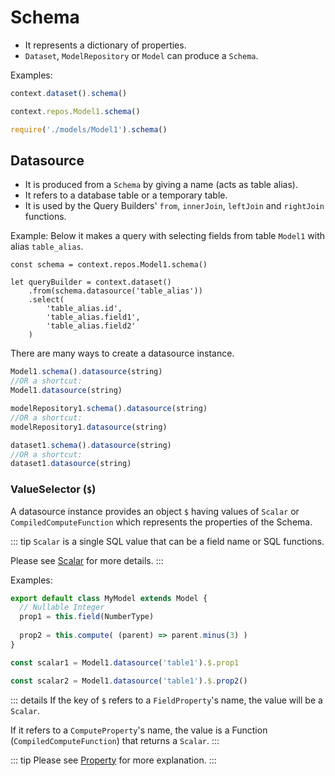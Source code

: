 # Schema
- It represents a dictionary of properties.
- `Dataset`, `ModelRepository` or `Model` can produce a `Schema`.

Examples:
```js
context.dataset().schema()

context.repos.Model1.schema()

require('./models/Model1').schema()

```

## Datasource

- It is produced from a `Schema` by giving a name (acts as table alias).
- It refers to a database table or a temporary table.
- It is used by the Query Builders' `from`, `innerJoin`, `leftJoin` and `rightJoin` functions.

Example: 
Below it makes a query with selecting fields from table `Model1` with alias `table_alias`.

```js{4,6-8}
const schema = context.repos.Model1.schema()

let queryBuilder = context.dataset()
    .from(schema.datasource('table_alias'))
    .select(
        'table_alias.id',
        'table_alias.field1',
        'table_alias.field2'
    )
```


There are many ways to create a datasource instance.

```js
Model1.schema().datasource(string)
//OR a shortcut:
Model1.datasource(string)

modelRepository1.schema().datasource(string)
//OR a shortcut:
modelRepository1.datasource(string)

dataset1.schema().datasource(string)
//OR a shortcut:
dataset1.datasource(string)
```

### ValueSelector (`$`)

A datasource instance provides an object `$` having values of `Scalar` or `CompiledComputeFunction` which represents the properties of the Schema.

::: tip
`Scalar` is a single SQL value that can be a field name or SQL functions.

Please see [Scalar](./query-builder#scalar) for more details.
:::

Examples:
```js
export default class MyModel extends Model {
  // Nullable Integer
  prop1 = this.field(NumberType)
  
  prop2 = this.compute( (parent) => parent.minus(3) )
}

const scalar1 = Model1.datasource('table1').$.prop1

const scalar2 = Model1.datasource('table1').$.prop2()

```

::: details
If the key of `$` refers to a `FieldProperty`'s name, the value will be a `Scalar`.

If it refers to a `ComputeProperty`'s name, the value is a Function (`CompiledComputeFunction`) that returns a `Scalar`.
:::

::: tip
Please see [Property](./property) for more explanation.
:::
